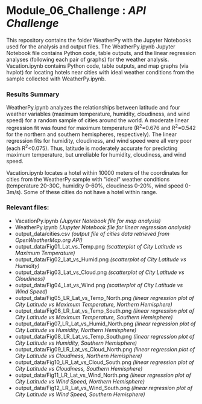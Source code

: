 # Module_06_Challenge : *API Challenge*

This repository contains the folder WeatherPy with the Jupyter Notebooks used for the analysis and output files. The WeatherPy.ipynb Jupyter Notebook file contains Python code, table outputs, and the linear regression analyses (following each pair of graphs) for the weather analysis. Vacation.ipynb contains Python code, table outputs, and map graphs (via hvplot) for locating hotels near cities with ideal weather conditions from the sample collected with WeatherPy.ipynb.

### Results Summary
WeatherPy.ipynb analyzes the relationships between latitude and four weather variables (maximum temperature, humidity, cloudiness, and wind speed) for a random sample of cities around the world. A moderate linear regression fit was found for maximum temperature (R<sup>2</sup>=0.676 and R<sup>2</sup>=0.542 for the northern and southern hemispheres, respectively). The linear regression fits for humidity, cloudiness, and wind speed were all very poor (each R<sup>2</sup><0.075). Thus, latitude is moderately accurate for predicting maximum temperature, but unreliable for humidity, cloudiness, and wind speed.

Vacation.ipynb locates a hotel within 10000 meters of the coordinates for cities from the WeatherPy sample with "ideal" weather conditions (temperature 20-30C, humidity 0-60%, cloudiness 0-20%, wind speed 0-3m/s). Some of these cities do not have a hotel within range.

### Relevant files:
+ VacationPy.ipynb  *(Jupyter Notebook file for map analysis)*
+ WeatherPy.ipynb  *(Jupyter Notebook file for linear regression analysis)*
+ output_data/cities.csv  *(output file of cities data retrieved from OpenWeatherMap.org API)*
+ output_data/Fig01_Lat_vs_Temp.png *(scatterplot of City Latitude vs Maximum Temperature)*
+ output_data/Fig02_Lat_vs_Humid.png *(scatterplot of City Latitude vs Humidity)*
+ output_data/Fig03_Lat_vs_Cloud.png *(scatterplot of City Latitude vs Cloudiness)*
+ output_data/Fig04_Lat_vs_Wind.png *(scatterplot of City Latitude vs Wind Speed)*
+ output_data/Fig05_LR_Lat_vs_Temp_North.png *(linear regression plot of City Latitude vs Maximum Temperature, Northern Hemisphere)*
+ output_data/Fig06_LR_Lat_vs_Temp_South.png *(linear regression plot of City Latitude vs Maximum Temperature, Southern Hemisphere)*
+ output_data/Fig07_LR_Lat_vs_Humid_North.png *(linear regression plot of City Latitude vs Humidity, Northern Hemisphere)*
+ output_data/Fig08_LR_Lat_vs_Temp_South.png *(linear regression plot of City Latitude vs Humidity, Southern Hemisphere)*
+ output_data/Fig09_LR_Lat_vs_Cloud_North.png *(linear regression plot of City Latitude vs Cloudiness, Northern Hemisphere)*
+ output_data/Fig10_LR_Lat_vs_Cloud_South.png *(linear regression plot of City Latitude vs Cloudiness, Southern Hemisphere)*
+ output_data/Fig11_LR_Lat_vs_Wind_North.png *(linear regression plot of City Latitude vs Wind Speed, Northern Hemisphere)*
+ output_data/Fig12_LR_Lat_vs_Wind_South.png *(linear regression plot of City Latitude vs Wind Speed, Southern Hemisphere)*
